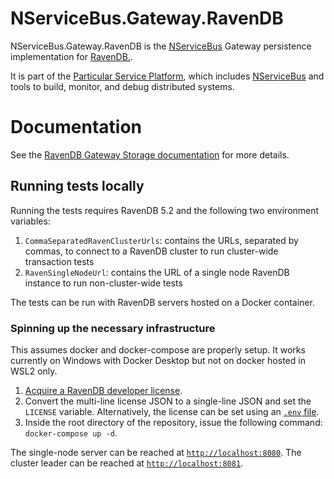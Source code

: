 # NServiceBus.Gateway.RavenDB

NServiceBus.Gateway.RavenDB is the [NServiceBus](https://github.com/Particular/NServiceBus) Gateway persistence implementation for [RavenDB.](https://ravendb.net/).

It is part of the [Particular Service Platform](https://particular.net/service-platform), which includes [NServiceBus](https://particular.net/nservicebus) and tools to build, monitor, and debug distributed systems. 

# Documentation

See the [RavenDB Gateway Storage documentation](https://docs.particular.net/nservicebus/gateway/ravendb/) for more details.

## Running tests locally

Running the tests requires RavenDB 5.2 and the following two environment variables:

1. `CommaSeparatedRavenClusterUrls`: contains the URLs, separated by commas, to connect to a RavenDB cluster to run cluster-wide transaction tests
1. `RavenSingleNodeUrl`:  contains the URL of a single node RavenDB instance to run non-cluster-wide tests

The tests can be run with RavenDB servers hosted on a Docker container.

### Spinning up the necessary infrastructure

This assumes docker and docker-compose are properly setup. It works currently on Windows with Docker Desktop but not on docker hosted in WSL2 only.

1. [Acquire a RavenDB developer license](https://ravendb.net/license/request/dev).
1. Convert the multi-line license JSON to a single-line JSON and set the `LICENSE` variable. Alternatively, the license can be set using an [`.env` file](https://docs.docker.com/compose/environment-variables/).
1. Inside the root directory of the repository, issue the following command: `docker-compose up -d`.

The single-node server can be reached at [`http://localhost:8080`](http://localhost:8080). The cluster leader can be reached at [`http://localhost:8081`](http://localhost:8081).

